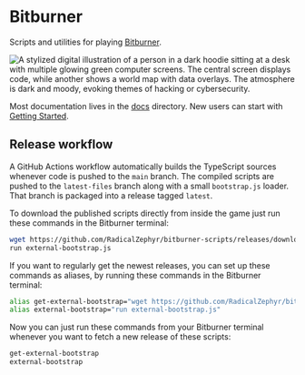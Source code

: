 # Bitburner

Scripts and utilities for playing [Bitburner](https://bitburner-official.github.io/).

![A stylized digital illustration of a person in a dark hoodie sitting at a desk with multiple glowing green computer screens. The central screen displays code, while another shows a world map with data overlays. The atmosphere is dark and moody, evoking themes of hacking or cybersecurity.](../images/hackers-whimsy.png?raw=true)

Most documentation lives in the [docs](./docs) directory. New users can start with [Getting Started](docs/getting-started.md).

## Release workflow

A GitHub Actions workflow automatically builds the TypeScript sources whenever code is pushed to the `main` branch. The compiled scripts are pushed to the `latest-files` branch along with a small `bootstrap.js` loader. That branch is packaged into a release tagged `latest`.

To download the published scripts directly from inside the game just
run these commands in the Bitburner terminal:

```bash
wget https://github.com/RadicalZephyr/bitburner-scripts/releases/download/latest/bootstrap.js external-bootstrap.js
run external-bootstrap.js
```

If you want to regularly get the newest releases, you can set up these
commands as aliases, by running these commands in the Bitburner terminal:

```bash
alias get-external-bootstrap="wget https://github.com/RadicalZephyr/bitburner-scripts/releases/download/latest/bootstrap.js external-bootstrap.js"
alias external-bootstrap="run external-bootstrap.js"
```

Now you can just run these commands from your Bitburner terminal
whenever you want to fetch a new release of these scripts:

```bash
get-external-bootstrap
external-bootstrap
```
